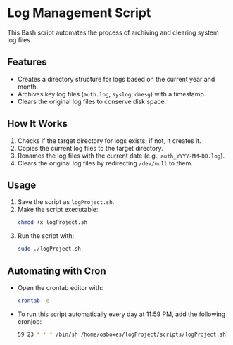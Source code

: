 # Log Management Script

This Bash script automates the process of archiving and clearing system log files.

## Features
- Creates a directory structure for logs based on the current year and month.
- Archives key log files (`auth.log`, `syslog`, `dmesg`) with a timestamp.
- Clears the original log files to conserve disk space.

## How It Works
1. Checks if the target directory for logs exists; if not, it creates it.
2. Copies the current log files to the target directory.
3. Renames the log files with the current date (e.g., `auth_YYYY-MM-DD.log`).
4. Clears the original log files by redirecting `/dev/null` to them.

## Usage
1. Save the script as `logProject.sh`.
2. Make the script executable:
   ```bash
   chmod +x logProject.sh
3. Run the script with:
   ```bash
   sudo ./logProject.sh

## Automating with Cron
- Open the crontab editor with:
  ```bash
  crontab -e
- To run this script automatically every day at 11:59 PM, add the following cronjob:
  ```bash
  59 23 * * * /bin/sh /home/osboxes/logProject/scripts/logProject.sh
